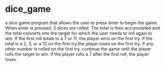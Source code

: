 # dice_game
a dice game program that allows the user to press enter to begin the game. When enter is pressed, 2 dices are rolled. The total is then accumulated and the total converts into the target for which the user needs to roll again to win. If the first roll totals to a 7 or 11, the player wins on the first try. If the total is a 2, 3, or a 12 on the first try,the player loses on the first try. If any other number is rolled on the first try, continue the game until the player rolls the target to win. If the player rolls a 7 after the first roll, the player loses.  
